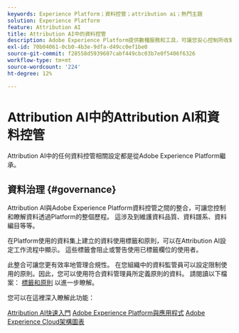 ```yaml
---
keywords: Experience Platform；資料控管；attribution ai；熱門主題
solution: Experience Platform
feature: Attribution AI
title: Attribution AI中的資料控管
description: Adobe Experience Platform提供數種服務和工具，可讓您安心控制所收集的體驗資料，以符合您的業務實務、法律義務和開發程式。
exl-id: 70b04061-0cb0-4b3e-9dfa-d49cc0ef1be0
source-git-commit: f28558d5939607cabf449cbc03b7e0f5406f6326
workflow-type: tm+mt
source-wordcount: '224'
ht-degree: 12%

---
```


# Attribution AI中的Attribution AI和資料控管

Attribution AI中的任何資料控管相關設定都是從Adobe Experience Platform繼承。

## 資料治理 {#governance}

Attribution AI與Adobe Experience Platform資料控管之間的整合，可讓您控制和瞭解資料透過Platform的整個歷程。 這涉及到維護資料品質、資料譜系、資料編目等等。

在Platform使用的資料集上建立的資料使用標籤和原則，可以在Attribution AI設定工作流程中顯示。 這些標籤會阻止或警告使用已標籤欄位的使用者。

此整合可讓您更有效率地管理合規性。 在您組織中的資料監管員可以設定限制使用的原則。因此，您可以使用符合資料管理員所定義原則的資料。 請閱讀以下檔案： [標籤和原則](https://experienceleague.adobe.com/docs/analytics-platform/using/cja-dataviews/data-governance.html) 以進一步瞭解。

您可以在這裡深入瞭解此功能：

[Attribution AI快速入門](../../attribution-ai/getting-started.md)
[Adobe Experience Platform與應用程式](https://experienceleague.adobe.com/docs/blueprints-learn/architecture/architecture-overview/platform-applications.html)
[Adobe Experience Cloud架構圖表](https://experienceleague.adobe.com/docs/blueprints-learn/architecture/architecture-overview/experience-cloud.html)
